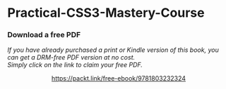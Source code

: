 # Practical-CSS3-Mastery-Course

### Download a free PDF

 <i>If you have already purchased a print or Kindle version of this book, you can get a DRM-free PDF version at no cost.<br>Simply click on the link to claim your free PDF.</i>
<p align="center"> <a href="https://packt.link/free-ebook/9781803232324">https://packt.link/free-ebook/9781803232324 </a> </p>